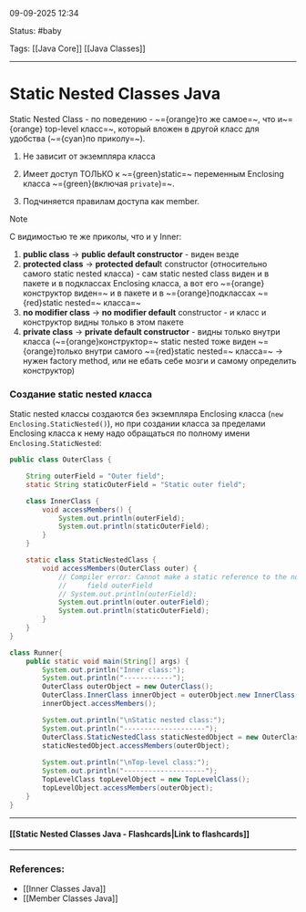 
09-09-2025 12:34

Status: #baby

Tags: [[Java Core]] [[Java Classes]]

---
# Static Nested Classes Java

Static Nested Class - по поведению - ~={orange}то же самое=~, что и~={orange} top-level класс=~, который вложен в другой класс для удобства (~={cyan}по приколу=~).

1. Не зависит от экземпляра класса

2. Имеет доступ ТОЛЬКО к ~={green}static=~ переменным Enclosing класса ~={green}(включая `private`)=~. 

3. Подчиняется правилам доступа как member.

>[!note]
>С видимостью те же приколы, что и у Inner:
>1. **public class** -> **public default constructor** - виден везде
>2. **protected class** -> **protected defaul**t constructor (относительно самого static nested класса) - сам static nested class виден и в пакете и в подклассах Enclosing класса, а вот его ~={orange}конструктор виден=~ и в пакете и в ~={orange}подклассах ~={red}static nested=~ класса=~
>3. **no modifier class** -> **no modifier default** constructor - и класс и конструктор видны только в этом пакете
>4. **private class** -> **private default constructor** - видны только внутри класса (~={orange}конструктор=~ static nested тоже виден ~={orange}только внутри самого ~={red}static nested=~ класса=~ -> нужен factory method, или не ебать себе мозги и самому определить конструктор)

### Создание static nested класса

Static nested классы создаются без экземпляра Enclosing класса (`new Enclosing.StaticNested()`), но при создании класса за пределами Enclosing класса к нему надо обращаться по полному имени `Enclosing.StaticNested`:

```java
public class OuterClass {

    String outerField = "Outer field";
    static String staticOuterField = "Static outer field";

    class InnerClass {
        void accessMembers() {
            System.out.println(outerField);
            System.out.println(staticOuterField);
        }
    }

    static class StaticNestedClass {
        void accessMembers(OuterClass outer) {
            // Compiler error: Cannot make a static reference to the non-static
            //     field outerField
            // System.out.println(outerField);
            System.out.println(outer.outerField);
            System.out.println(staticOuterField);
        }
    }
}

class Runner{
    public static void main(String[] args) {
        System.out.println("Inner class:");
        System.out.println("------------");
        OuterClass outerObject = new OuterClass();
        OuterClass.InnerClass innerObject = outerObject.new InnerClass();
        innerObject.accessMembers();

        System.out.println("\nStatic nested class:");
        System.out.println("--------------------");
        OuterClass.StaticNestedClass staticNestedObject = new OuterClass.StaticNestedClass();    
        staticNestedObject.accessMembers(outerObject);
        
        System.out.println("\nTop-level class:");
        System.out.println("--------------------");
        TopLevelClass topLevelObject = new TopLevelClass();        
        topLevelObject.accessMembers(outerObject);                
    }
}
```

----
#### [[Static Nested Classes Java - Flashcards|Link to flashcards]]



---
### References:

- [[Inner Classes Java]]
- [[Member Classes Java]]